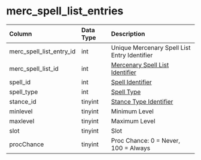 # merc_spell_list_entries

| Column | Data Type | Description |
| :--- | :--- | :--- |
| merc_spell_list_entry_id | int | Unique Mercenary Spell List Entry Identifier |
| merc_spell_list_id | int | [Mercenary Spell List Identifier](merc_spell_lists.md) |
| spell_id | int | [Spell Identifier](../../../schema/categories/spells/spells_new.md) |
| spell_type | int | [Spell Type](../../../../categories/spells/spell-types) |
| stance_id | tinyint | [Stance Type Identifier](../../../../categories/bots/stance-types) |
| minlevel | tinyint | Minimum Level |
| maxlevel | tinyint | Maximum Level |
| slot | tinyint | Slot |
| procChance | tinyint | Proc Chance: 0 = Never, 100 = Always |

